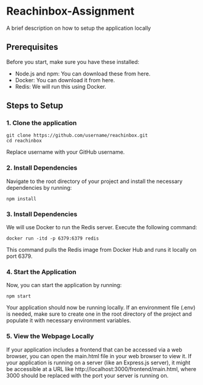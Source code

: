 
# Reachinbox-Assignment

A brief description on how to setup the application locally

## Prerequisites

Before you start, make sure you have these installed:

- Node.js and npm: You can download these from here.
- Docker: You can download it from here.
- Redis: We will run this using Docker.

## Steps to Setup
### 1. Clone the application

``` 
git clone https://github.com/username/reachinbox.git
cd reachinbox
```
Replace username with your GitHub username.

### 2. Install Dependencies
Navigate to the root directory of your project and install the necessary dependencies by running:

``` 
npm install
```

### 3. Install Dependencies
We will use Docker to run the Redis server. Execute the following command:
``` 
docker run -itd -p 6379:6379 redis
```
This command pulls the Redis image from Docker Hub and runs it locally on port 6379.

### 4. Start the Application
Now, you can start the application by running:

``` 
npm start 
```

Your application should now be running locally. If an environment file (.env) is needed, make sure to create one in the root directory of the project and populate it with necessary environment variables.

### 5. View the Webpage Locally
If your application includes a frontend that can be accessed via a web browser, you can open the main.html file in your web browser to view it. If your application is running on a server (like an Express.js server), it might be accessible at a URL like http://localhost:3000/frontend/main.html, where 3000 should be replaced with the port your server is running on.
